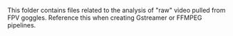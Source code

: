 This folder contains files related to the analysis of "raw" video pulled from FPV goggles. Reference this when creating Gstreamer or FFMPEG pipelines.